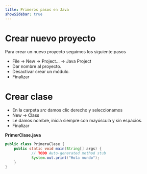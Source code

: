 ```yaml
---
title: Primeros pasos en Java
showSidebar: true
---
```

# Crear nuevo proyecto
Para crear un nuevo proyecto seguimos los siguiente pasos
* File -> New -> Project... -> Java Project
* Dar nombre al proyecto.
* Desactivar crear un módulo.
* Finalizar

# Crear clase
* En la carpeta *src* damos clic derecho y seleccionamos
* New -> Class
* Le damos nombre, inicia siempre con mayúscula y sin espacios.
* Finalizar

**PrimerClase.java**

```java
public class PrimeraClase {
	public static void main(String[] args) {
			// TODO Auto-generated method stub
			System.out.print("Hola mundo");
	}
}
```

